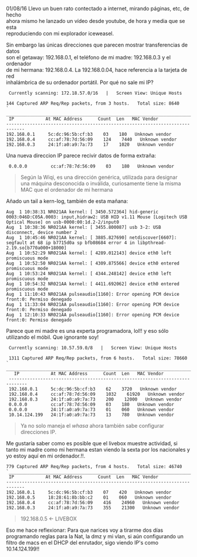 01/08/16
Llevo un buen rato contectado a internet, mirando páginas, etc, de hecho  
ahora mismo he lanzado un vídeo desde youtube, de hora y media que se esta  
reproduciendo con mi explorador iceweasel.  

Sin embargo las únicas direcciones que parecen mostrar transferencias de datos  
son el getaway: 192.168.0.1, el teléfono de mi madre: 192.168.0.3 y el ordenador   
de mi hermana: 192.168.0.4. La 192.168.0.04, hace referencia a la tarjeta de red  
inhalámbrica de su ordenador portátil. Por qué no sale mi IP?  


  ~~~  
   Currently scanning: 172.18.57.0/16   |   Screen View: Unique Hosts

 144 Captured ARP Req/Rep packets, from 3 hosts.   Total size: 8640
` _____________________________________________________________________________`
   IP            At MAC Address      Count  Len   MAC Vendor
 -----------------------------------------------------------------------------
 192.168.0.1     5c:dc:96:5b:cf:b3    03    180   Unknown vendor
 192.168.0.4     cc:af:78:7d:56:09    124    7440   Unknown vendor
 192.168.0.3     24:1f:a0:a9:7a:73    17    1020   Unknown vendor

  ~~~  
Una nueva direccion IP parece recivir datos de forma extraña:
  ~~~  
   0.0.0.0         cc:af:78:7d:56:09    03    180   Unknown vendor  
  ~~~  
> Según la Wiqi, es una dirección genérica, utilizada para designar  
> una máquina desconocida o inválida, curiosamente tiene la misma  
> MAC que el ordenador de mi hermana  

Añado un tail a kern-log, también de esta mañana:  
  ~~~
Aug  1 10:38:31 NR021AA kernel: [ 3450.572364] hid-generic 0003:046D:C05A.0003: input,hidraw2: USB HID v1.11 Mouse [Logitech USB Optical Mouse] on usb-0000:00:1d.2-2/input0  
Aug  1 10:38:36 NR021AA kernel: [ 3455.800087] usb 3-2: USB disconnect, device number 2  
Aug  1 10:45:46 NR021AA kernel: [ 3885.827690] netdiscover[6607]: segfault at 68 ip b7715d0a sp bfb08684 error 4 in libpthread-2.19.so[b770a000+18000]  
Aug  1 10:52:29 NR021AA kernel: [ 4289.012143] device eth0 left promiscuous mode  
Aug  1 10:52:50 NR021AA kernel: [ 4309.875566] device eth0 entered promiscuous mode  
Aug  1 10:53:24 NR021AA kernel: [ 4344.248142] device eth0 left promiscuous mode  
Aug  1 10:54:32 NR021AA kernel: [ 4411.692062] device eth0 entered promiscuous mode  
Aug  1 11:10:43 NR021AA pulseaudio[1160]: Error opening PCM device front:0: Permiso denegado  
Aug  1 11:33:04 NR021AA pulseaudio[1160]: Error opening PCM device front:0: Permiso denegado  
Aug  1 12:10:33 NR021AA pulseaudio[1160]: Error opening PCM device front:0: Permiso denegado  
  ~~~  
Parece que mi madre es una experta programadora, lol!! y eso sólo utilizando 
el móbil. Que ignorante soy!  

  ~~~  
   Currently scanning: 10.57.59.0/8   |   Screen View: Unique Hosts
  
   1311 Captured ARP Req/Rep packets, from 6 hosts.   Total size: 78660
  ` _____________________________________________________________________________`
     IP            At MAC Address      Count  Len   MAC Vendor
   -----------------------------------------------------------------------------
   192.168.0.1     5c:dc:96:5b:cf:b3    62    3720   Unknown vendor
   192.168.0.4     cc:af:78:7d:56:09    1032    61920   Unknown vendor
   192.168.0.3     24:1f:a0:a9:7a:73    200    12000   Unknown vendor
   0.0.0.0         cc:af:78:7d:56:09    03    180   Unknown vendor
   0.0.0.0         24:1f:a0:a9:7a:73    01    060   Unknown vendor
   10.14.124.199   24:1f:a0:a9:7a:73    13    780   Unknown vendor  
  ~~~  


> Ya no solo maneja el _whasa_ ahora también sabe configurar direcciones IP.

Me gustaría saber como es posible que el livebox muestre actividad, si tanto
mi madre como mi hermana estan viendo la sexta por los nacionales y yo estoy
aquí en mi ordenador.!!.
  ~~~  
 779 Captured ARP Req/Rep packets, from 4 hosts.   Total size: 46740
`_____________________________________________________________________________`
   IP            At MAC Address      Count  Len   MAC Vendor
 -----------------------------------------------------------------------------
 192.168.0.1     5c:dc:96:5b:cf:b3    07    420   Unknown vendor
 192.168.0.5     18:28:61:8b:bb:c2    01    060   Unknown vendor
 192.168.0.4     cc:af:78:7d:56:09    416    24960   Unknown vendor
 192.168.0.3     24:1f:a0:a9:7a:73    355    21300   Unknown vendor

  ~~~  


> 192.168.0.5 <- LIVEBOX

Eso me hace reflexionar: Para que narices voy a tirarme dos días programando
reglas para la Nat, la dmz y mi vlan, si aún configurando un filtro de macs
en el DHCP del enrutador, sigo viendo IP's como 10.14.124.199!!


